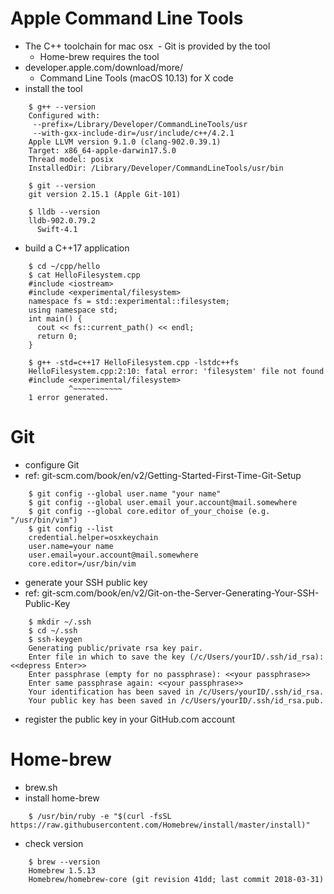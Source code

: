 # Apple Command Line Tools
- The C++ toolchain for mac osx
  - Git is provided by the tool
  - Home-brew requires the tool
- developer.apple.com/download/more/
  - Command Line Tools (macOS 10.13) for X code
- install the tool
```
    $ g++ --version
    Configured with:
     --prefix=/Library/Developer/CommandLineTools/usr
     --with-gxx-include-dir=/usr/include/c++/4.2.1
    Apple LLVM version 9.1.0 (clang-902.0.39.1)
    Target: x86_64-apple-darwin17.5.0
    Thread model: posix
    InstalledDir: /Library/Developer/CommandLineTools/usr/bin

    $ git --version
    git version 2.15.1 (Apple Git-101)

    $ lldb --version
    lldb-902.0.79.2
      Swift-4.1
```
- build a C++17 application
```
    $ cd ~/cpp/hello
    $ cat HelloFilesystem.cpp
    #include <iostream>
    #include <experimental/filesystem>
    namespace fs = std::experimental::filesystem;
    using namespace std;
    int main() {
      cout << fs::current_path() << endl;
      return 0;
    }

    $ g++ -std=c++17 HelloFilesystem.cpp -lstdc++fs
    HelloFilesystem.cpp:2:10: fatal error: 'filesystem' file not found
    #include <experimental/filesystem>
             ^~~~~~~~~~~~
    1 error generated.
```

# Git
- configure Git
 - ref: git-scm.com/book/en/v2/Getting-Started-First-Time-Git-Setup
```
    $ git config --global user.name "your name"
    $ git config --global user.email your.account@mail.somewhere
    $ git config --global core.editor of_your_choise (e.g. "/usr/bin/vim")
    $ git config --list
    credential.helper=osxkeychain
    user.name=your name
    user.email=your.account@mail.somewhere
    core.editor=/usr/bin/vim
```
- generate your SSH public key
 - ref: git-scm.com/book/en/v2/Git-on-the-Server-Generating-Your-SSH-Public-Key
```
    $ mkdir ~/.ssh
    $ cd ~/.ssh
    $ ssh-keygen
    Generating public/private rsa key pair.
    Enter file in which to save the key (/c/Users/yourID/.ssh/id_rsa): <<depress Enter>>
    Enter passphrase (empty for no passphrase): <<your passphrase>>
    Enter same passphrase again: <<your passphrase>>
    Your identification has been saved in /c/Users/yourID/.ssh/id_rsa.
    Your public key has been saved in /c/Users/yourID/.ssh/id_rsa.pub.
```
- register the public key in your GitHub.com account

# Home-brew
- brew.sh
- install home-brew
```
    $ /usr/bin/ruby -e "$(curl -fsSL https://raw.githubusercontent.com/Homebrew/install/master/install)"
```
- check version
```
    $ brew --version
    Homebrew 1.5.13
    Homebrew/homebrew-core (git revision 41dd; last commit 2018-03-31)
```
